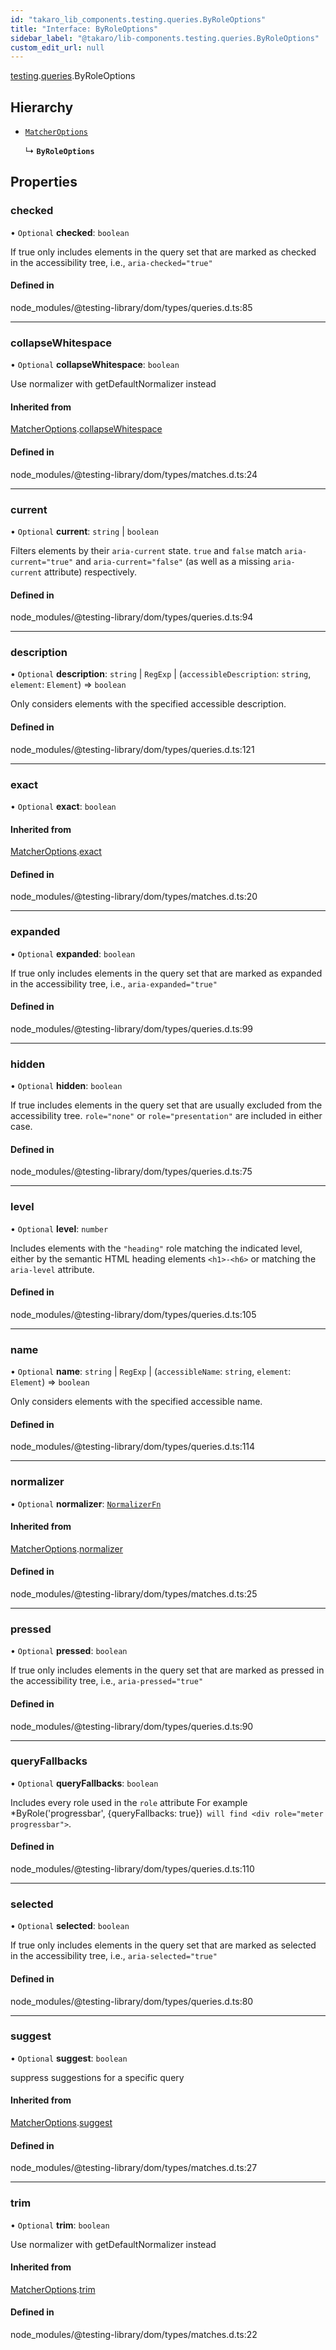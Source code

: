```yaml
---
id: "takaro_lib_components.testing.queries.ByRoleOptions"
title: "Interface: ByRoleOptions"
sidebar_label: "@takaro/lib-components.testing.queries.ByRoleOptions"
custom_edit_url: null
---
```


[testing](../namespaces/takaro_lib_components.testing.md).[queries](../namespaces/takaro_lib_components.testing.queries.md).ByRoleOptions

## Hierarchy

- [`MatcherOptions`](takaro_lib_components.testing.MatcherOptions.md)

  ↳ **`ByRoleOptions`**

## Properties

### checked

• `Optional` **checked**: `boolean`

If true only includes elements in the query set that are marked as
checked in the accessibility tree, i.e., `aria-checked="true"`

#### Defined in

node_modules/@testing-library/dom/types/queries.d.ts:85

___

### collapseWhitespace

• `Optional` **collapseWhitespace**: `boolean`

Use normalizer with getDefaultNormalizer instead

#### Inherited from

[MatcherOptions](takaro_lib_components.testing.MatcherOptions.md).[collapseWhitespace](takaro_lib_components.testing.MatcherOptions.md#collapsewhitespace)

#### Defined in

node_modules/@testing-library/dom/types/matches.d.ts:24

___

### current

• `Optional` **current**: `string` \| `boolean`

Filters elements by their `aria-current` state. `true` and `false` match `aria-current="true"` and `aria-current="false"` (as well as a missing `aria-current` attribute) respectively.

#### Defined in

node_modules/@testing-library/dom/types/queries.d.ts:94

___

### description

• `Optional` **description**: `string` \| `RegExp` \| (`accessibleDescription`: `string`, `element`: `Element`) => `boolean`

Only considers elements with the specified accessible description.

#### Defined in

node_modules/@testing-library/dom/types/queries.d.ts:121

___

### exact

• `Optional` **exact**: `boolean`

#### Inherited from

[MatcherOptions](takaro_lib_components.testing.MatcherOptions.md).[exact](takaro_lib_components.testing.MatcherOptions.md#exact)

#### Defined in

node_modules/@testing-library/dom/types/matches.d.ts:20

___

### expanded

• `Optional` **expanded**: `boolean`

If true only includes elements in the query set that are marked as
expanded in the accessibility tree, i.e., `aria-expanded="true"`

#### Defined in

node_modules/@testing-library/dom/types/queries.d.ts:99

___

### hidden

• `Optional` **hidden**: `boolean`

If true includes elements in the query set that are usually excluded from
the accessibility tree. `role="none"` or `role="presentation"` are included
in either case.

#### Defined in

node_modules/@testing-library/dom/types/queries.d.ts:75

___

### level

• `Optional` **level**: `number`

Includes elements with the `"heading"` role matching the indicated level,
either by the semantic HTML heading elements `<h1>-<h6>` or matching
the `aria-level` attribute.

#### Defined in

node_modules/@testing-library/dom/types/queries.d.ts:105

___

### name

• `Optional` **name**: `string` \| `RegExp` \| (`accessibleName`: `string`, `element`: `Element`) => `boolean`

Only considers elements with the specified accessible name.

#### Defined in

node_modules/@testing-library/dom/types/queries.d.ts:114

___

### normalizer

• `Optional` **normalizer**: [`NormalizerFn`](../namespaces/takaro_lib_components.testing.md#normalizerfn)

#### Inherited from

[MatcherOptions](takaro_lib_components.testing.MatcherOptions.md).[normalizer](takaro_lib_components.testing.MatcherOptions.md#normalizer)

#### Defined in

node_modules/@testing-library/dom/types/matches.d.ts:25

___

### pressed

• `Optional` **pressed**: `boolean`

If true only includes elements in the query set that are marked as
pressed in the accessibility tree, i.e., `aria-pressed="true"`

#### Defined in

node_modules/@testing-library/dom/types/queries.d.ts:90

___

### queryFallbacks

• `Optional` **queryFallbacks**: `boolean`

Includes every role used in the `role` attribute
For example *ByRole('progressbar', {queryFallbacks: true})` will find <div role="meter progressbar">`.

#### Defined in

node_modules/@testing-library/dom/types/queries.d.ts:110

___

### selected

• `Optional` **selected**: `boolean`

If true only includes elements in the query set that are marked as
selected in the accessibility tree, i.e., `aria-selected="true"`

#### Defined in

node_modules/@testing-library/dom/types/queries.d.ts:80

___

### suggest

• `Optional` **suggest**: `boolean`

suppress suggestions for a specific query

#### Inherited from

[MatcherOptions](takaro_lib_components.testing.MatcherOptions.md).[suggest](takaro_lib_components.testing.MatcherOptions.md#suggest)

#### Defined in

node_modules/@testing-library/dom/types/matches.d.ts:27

___

### trim

• `Optional` **trim**: `boolean`

Use normalizer with getDefaultNormalizer instead

#### Inherited from

[MatcherOptions](takaro_lib_components.testing.MatcherOptions.md).[trim](takaro_lib_components.testing.MatcherOptions.md#trim)

#### Defined in

node_modules/@testing-library/dom/types/matches.d.ts:22
